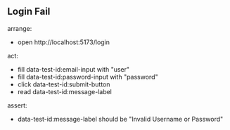 ## Login Fail

arrange:

- open http://localhost:5173/login

act:

- fill data-test-id:email-input with "user"
- fill data-test-id:password-input with "password"
- click data-test-id:submit-button
- read data-test-id:message-label

assert:

- data-test-id:message-label should be "Invalid Username or Password"
